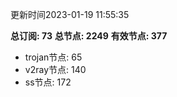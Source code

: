 更新时间2023-01-19 11:55:35

**总订阅: 73**
**总节点: 2249**
**有效节点: 377**
- trojan节点: 65
- v2ray节点: 140
- ss节点: 172
